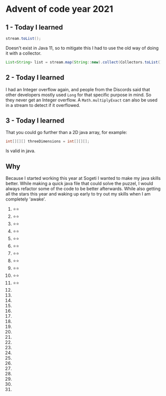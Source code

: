 # Advent of code year 2021

## 1 - Today I learned

```java
stream.toList();
```

Doesn't exist in Java 11, so to mitigate this I had to use the old way of doing it with a collector.

```java
List<String> list = stream.map(String::new).collect(Collectors.toList());
```

## 2 - Today I learned

I had an Integer overflow again, and people from the Discords said that other developers mostly used `Long` for that specific purpose in mind. So they never get an Integer overflow. A `Math.multiplyExact` can also be used in a stream to detect if it overflowed.

## 3 - Today I learned

That you could go further than a 2D java array, for example:

```java
int[][][] threeDimensions = int[][][];
```

Is valid in java.

## Why

Because I started working this year at Sogeti I wanted to make my java skills better.
While making a quick java file that could solve the puzzel, I would always refactor some of the code to be better afterwards.
While also getting all the stars this year and waking up early to try out my skills when I am completely 'awake'.

1. ⭐⭐
1. ⭐⭐
1. ⭐⭐
1. ⭐⭐
1. ⭐⭐
1. ⭐⭐
1. ⭐⭐
1. ⭐⭐
1. ⭐⭐
1. ⭐⭐
1. ⭐⭐
1.
1.
1.
1.
1.
1.
1.
1.
1.
1.
1.
1.
1.
1.
1.
1.
1.
1.
1.
1.

